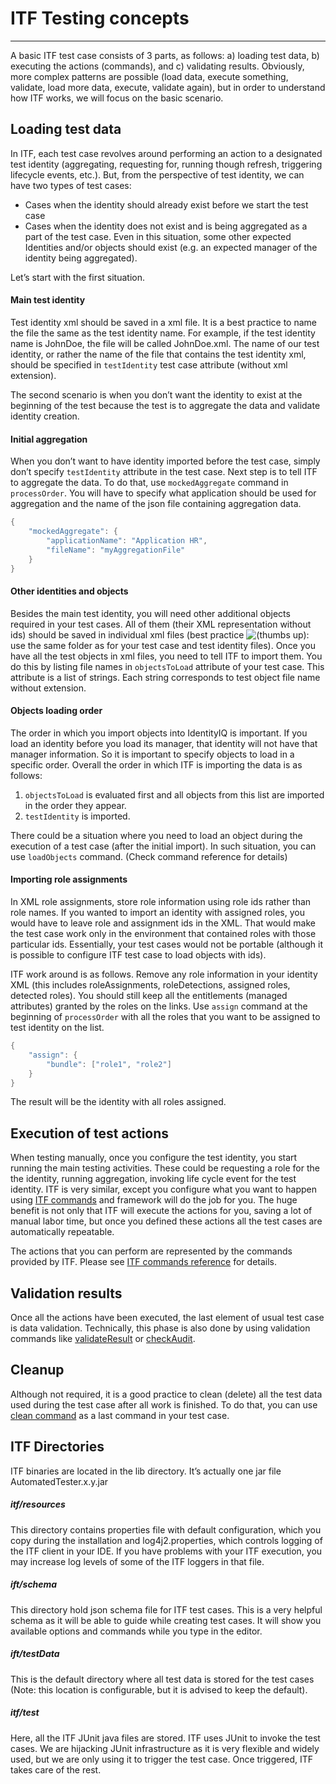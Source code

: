 
# ITF Testing concepts

* * *

A basic ITF test case consists of 3 parts, as follows: a) loading test data, b) executing the actions (commands), and c) validating results. Obviously, more complex patterns are possible (load data, execute something, validate, load more data, execute, validate again), but in order to understand how ITF works, we will focus on the basic scenario.

## Loading test data

In ITF, each test case revolves around performing an action to a designated test identity (aggregating, requesting for, running though refresh, triggering lifecycle events, etc.). But, from the perspective of test identity, we can have two types of test cases:

* Cases when the identity should already exist before we start the test case
* Cases when the identity does not exist and is being aggregated as a part of the test case. Even in this situation, some other expected Identities and/or objects should exist (e.g. an expected manager of the identity being aggregated).

Let’s start with the first situation.

#### Main test identity

Test identity xml should be saved in a xml file. It is a best practice to name the file the same as the test identity name. 
For example, if the test identity name is JohnDoe, the file will be called JohnDoe.xml. 
The name of our test identity, or rather the name of the file that contains the test identity xml, 
should be specified in `testIdentity` test case attribute (without xml extension).

The second scenario is when you don’t want the identity to exist at the beginning of the test because the test is 
to aggregate the data and validate identity creation.

#### Initial aggregation

When you don’t want to have identity imported before the test case, simply don’t specify `testIdentity` attribute in the test case. Next step is to tell ITF to aggregate the data. To do that, use `mockedAggregate` command in `processOrder`. You will have to specify what application should be used for aggregation and the name of the json file containing aggregation data.

```java
{
    "mockedAggregate": {
        "applicationName": "Application HR",
        "fileName": "myAggregationFile"
    }
}
```

#### Other identities and objects

Besides the main test identity, you will need other additional objects required in your test cases. All of them (their XML representation without ids) should be saved in individual xml files (best practice ![(thumbs up)](/wiki/s/-69361965/6452/ebb6a38bd07dacac904a492e44a0530ef4a35e36/_/images/icons/emoticons/thumbs_up.png): use the same folder as for your test case and test identity files). Once you have all the test objects in xml files, you need to tell ITF to import them. You do this by listing file names in `objectsToLoad` attribute of your test case. This attribute is a list of strings. Each string corresponds to test object file name without extension.

#### Objects loading order

The order in which you import objects into IdentityIQ is important. If you load an identity before you load its manager, that identity will not have that manager information. So it is important to specify objects to load in a specific order. Overall the order in which ITF is importing the data is as follows:

1. `objectsToLoad` is evaluated first and all objects from this list are imported in the order they appear.
2. `testIdentity` is imported.

There could be a situation where you need to load an object during the execution of a test case (after the initial import). In such situation, you can use `loadObjects` command. (Check command reference for details)

#### Importing role assignments

In XML role assignments, store role information using role ids rather than role names. If you wanted to import an identity with assigned roles, you would have to leave role and assignment ids in the XML. That would make the test case work only in the environment that contained roles with those particular ids. Essentially, your test cases would not be portable (although it is possible to configure ITF test case to load objects with ids).

ITF work around is as follows. Remove any role information in your identity XML (this includes roleAssignments, roleDetections, assigned roles, detected roles). You should still keep all the entitlements (managed attributes) granted by the roles on the links. Use `assign` command at the beginning of `processOrder` with all the roles that you want to be assigned to test identity on the list.

```java
{
    "assign": {
        "bundle": ["role1", "role2"]
    }
}

```

The result will be the identity with all roles assigned.

## Execution of test actions

When testing manually, once you configure the test identity, you start running the main testing activities. These could be requesting a role for the the identity, running aggregation, invoking life cycle event for the test identity. ITF is very similar, except you configure what you want to happen using [ITF commands](https://itestf.atlassian.net/wiki/pages/resumedraft.action?draftId=18022739) and framework will do the job for you. The huge benefit is not only that ITF will execute the actions for you, saving a lot of manual labor time, but once you defined these actions all the test cases are automatically repeatable.

The actions that you can perform are represented by the commands provided by ITF. Please see [ITF commands reference](https://itestf.atlassian.net/wiki/pages/resumedraft.action?draftId=18022739) for details.

## Validation results

Once all the actions have been executed, the last element of usual test case is data validation. Technically, this phase is also done by using validation commands like [validateResult](/wiki/spaces/AR/pages/55377986) or [checkAudit](/wiki/spaces/AR/pages/124223535).

## Cleanup

Although not required, it is a good practice to clean (delete) all the test data used during the test case after all work is finished. To do that, you can use [clean command](/wiki/spaces/AR/pages/55312406) as a last command in your test case.

## ITF Directories

ITF binaries are located in the lib directory. It’s actually one jar file AutomatedTester.x.y.jar

##### itf/resources

This directory contains properties file with default configuration, which you copy during the installation and log4j2.properties, which controls logging of the ITF client in your IDE. If you have problems with your ITF execution, you may increase log levels of some of the ITF loggers in that file.

##### ift/schema

This directory hold json schema file for ITF test cases. This is a very helpful schema as it will be able to guide while creating test cases. It will show you available options and commands while you type in the editor.

##### ift/testData

This is the default directory where all test data is stored for the test cases (Note: this location is configurable, but it is advised to keep the default).

##### itf/test

Here, all the ITF JUnit java files are stored. ITF uses JUnit to invoke the test cases. We are hijacking JUnit infrastructure as it is very flexible and widely used, but we are only using it to trigger the test case. Once triggered, ITF takes care of the rest.